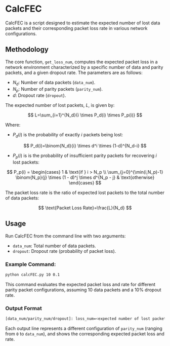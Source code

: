 # CalcFEC

CalcFEC is a script designed to estimate the expected number of lost data packets and their corresponding packet loss rate in various network configurations.

## Methodology

The core function, `get_loss_num`, computes the expected packet loss in a network environment characterized by a specific number of data and parity packets, and a given dropout rate. The parameters are as follows:

- $N_d$: Number of data packets (`data_num`).
- $N_p$: Number of parity packets (`parity_num`).
- $d$: Dropout rate (`dropout`).

The expected number of lost packets, $L$, is given by:

$$
L=\sum_{i=1}^{N_d}{i \times P_d(i) \times P_p(i)}
$$

Where:
- $P_d(i)$ is the probability of exactly $i$ packets being lost: 

$$
P_d(i)=\binom{N_d}{i} \times d^i \times (1-d)^{N_d-i}
$$ 

- $P_p(i)$ is is the probability of insufficient parity packets for recovering $i$ lost packets:

$$
P_p(i) = \begin{cases} 
  1 & \text{if } i > N_p \\
  \sum_{j=0}^{\min(i,N_p)-1} \binom{N_p}{j} \times (1 - d)^j \times d^{N_p - j} & \text{otherwise}
  \end{cases}
$$

The packet loss rate is the ratio of expected lost packets to the total number of data packets:

$$
\text{Packet Loss Rate}=\frac{L}{N_d}
$$

## Usage

Run CalcFEC from the command line with two arguments:
- `data_num`: Total number of data packets.
- `dropout`: Dropout rate (probability of packet loss).

### Example Command:
```sh
python calcFEC.py 10 0.1
```

This command evaluates the expected packet loss and rate for different parity packet configurations, assuming 10 data packets and a 10% dropout rate.

### Output Format
```sh
[data_num/parity_num/dropout]: loss_num=<expected number of lost packets>, loss_rate=<packet loss rate>%
```
Each output line represents a different configuration of `parity_num` (ranging from `0` to `data_num`), and shows the corresponding expected packet loss and rate.